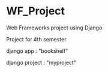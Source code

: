 # WF_Project
Web Frameworks project using Django

Project for 4th semester

django app : "bookshelf"

django project : "myproject"
